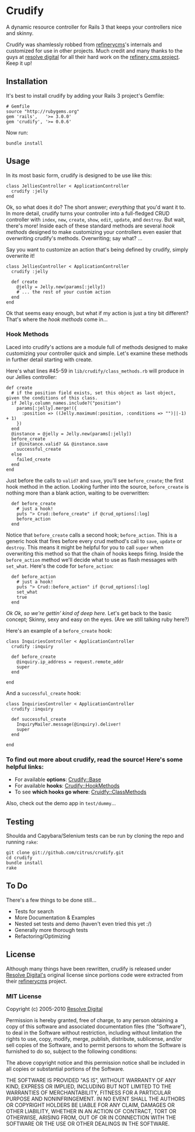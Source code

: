 Crudify
=======

A dynamic resource controller for Rails 3 that keeps your controllers nice and skinny.

Crudify was shamlessly robbed from [refinerycms](https://github.com/resolve/refinerycms/blob/master/core/lib/refinery/crud.rb)'s internals and customized for use in other projects. Much credit and many thanks to the guys at [resolve digital](http://resolvedigital.com/) for all their hard work on the [refinery cms project](http://resolvedigital.com/development/refinery%C2%A0cms). Keep it up!


Installation
------------

It's best to install crudify by adding your Rails 3 project's Gemfile:

    # Gemfile
    source "http://rubygems.org"
    gem 'rails',   '>= 3.0.0'        
    gem 'crudify', '>= 0.0.6'

Now run:

    bundle install
    

Usage
-----

In its most basic form, crudify is designed to be use like this:

    class JelliesController < ApplicationController
      crudify :jelly
    end
    
    
Ok, so what does it do? The short answer; _everything_ that you'd want it to. In more detail, crudify turns your controller into a full-fledged CRUD controller with `index`, `new`, `create`, `show`, `edit`, `update`, and `destroy`. But wait, there's more! Inside each of these standard methods are several _hook methods_ designed to make customizing your controllers even easier that overwriting crudify's methods. Overwriting; say what? ... 

Say you want to customize an action that's being defined by crudify, simply overwrite it!

    class JelliesController < ApplicationController
      crudify :jelly
      
      def create     
        @jelly = Jelly.new(params[:jelly])
        # ... the rest of your custom action
      end
    end
    

Ok that seems easy enough, but what if my action is just a tiny bit different? That's where the _hook methods_ come in...

### Hook Methods

Laced into crudify's actions are a module full of methods designed to make customizing your controller quick and simple. Let's examine these methods in further detail starting with create.

Here's what lines #45-59 in `lib/crudify/class_methods.rb` will produce in our Jellies controller:

    def create
      # if the position field exists, set this object as last object, given the conditions of this class.
      if Jelly.column_names.include?("position")
        params[:jelly].merge!({
          :position => ((Jelly.maximum(:position, :conditions => "")||-1) + 1)
        })
      end
      @instance = @jelly = Jelly.new(params[:jelly])
      before_create
      if @instance.valid? && @instance.save
        successful_create
      else
        failed_create
      end
    end
    

Just before the calls to `valid?` and `save`, you'll see `before_create`; the first hook method in the action. Looking further into the source, `before_create` is nothing more than a blank action, waiting to be overwritten:

      def before_create
        # just a hook!
        puts "> Crud::before_create" if @crud_options[:log]
        before_action
      end
      

Notice that `before_create` calls a second hook; `before_action`. This is a generic hook that fires before every crud method's call to `save`, `update` or `destroy`. This means it might be helpful for you to call `super` when overwriting this method so that the chain of hooks keeps firing. Inside the `before_action` method we'll decide what to use as flash messages with `set_what`. Here's the code for `before_action`:

      def before_action
        # just a hook!
        puts "> Crud::before_action" if @crud_options[:log]
        set_what
        true
      end
      

*Ok Ok, so we're gettin' kind of deep here.* Let's get back to the basic concept; Skinny, sexy and easy on the eyes. (Are we still talking ruby here?) 

Here's an example of a `before_create` hook:

    class InquiriesController < ApplicationController
      crudify :inquiry
      
      def before_create
        @inquiry.ip_address = request.remote_addr
        super
      end
      
    end
      

And a `successful_create` hook:

    class InquiriesController < ApplicationController
      crudify :inquiry
      
      def successful_create
        InquiryMailer.message(@inquiry).deliver!
        super
      end
      
    end


### To find out more about crudify, read the source! Here's some helpful links:

* For available **options**: [Crudify::Base](https://github.com/citrus/crudify/blob/master/lib/crudify/base.rb)
* For available **hooks**: [Crudify::HookMethods](https://github.com/citrus/crudify/blob/master/lib/crudify/hook_methods.rb)
* To see **which hooks go where**: [Cruidfy::ClassMethods](https://github.com/citrus/crudify/blob/master/lib/crudify/class_methods.rb)

Also, check out the demo app in `test/dummy`...


Testing
-------

Shoulda and Capybara/Selenium tests can be run by cloning the repo and running `rake`:

    git clone git://github.com/citrus/crudify.git
    cd crudify
    bundle install
    rake    


To Do
-----

There's a few things to be done still...

* Tests for search
* More Documentation & Examples
* Nested set tests and demo (haven't even tried this yet :/)
* Generally more thorough tests
* Refactoring/Optimizing


License
-------

Although many things have been rewritten, crudify is released under [Resolve Digital's](http://www.resolvedigital.com) original license since portions code were extracted from their [refinerycms](http://github.com/resolve/refinerycms) project.

### MIT License
 
Copyright (c) 2005-2010 [Resolve Digital](http://www.resolvedigital.com)
 
Permission is hereby granted, free of charge, to any person obtaining a copy
of this software and associated documentation files (the "Software"), to deal
in the Software without restriction, including without limitation the rights
to use, copy, modify, merge, publish, distribute, sublicense, and/or sell
copies of the Software, and to permit persons to whom the Software is
furnished to do so, subject to the following conditions:
 
The above copyright notice and this permission notice shall be included in all
copies or substantial portions of the Software.
 
THE SOFTWARE IS PROVIDED "AS IS", WITHOUT WARRANTY OF ANY KIND, EXPRESS OR
IMPLIED, INCLUDING BUT NOT LIMITED TO THE WARRANTIES OF MERCHANTABILITY,
FITNESS FOR A PARTICULAR PURPOSE AND NONINFRINGEMENT. IN NO EVENT SHALL THE
AUTHORS OR COPYRIGHT HOLDERS BE LIABLE FOR ANY CLAIM, DAMAGES OR OTHER
LIABILITY, WHETHER IN AN ACTION OF CONTRACT, TORT OR OTHERWISE, ARISING FROM,
OUT OF OR IN CONNECTION WITH THE SOFTWARE OR THE USE OR OTHER DEALINGS IN THE
SOFTWARE.